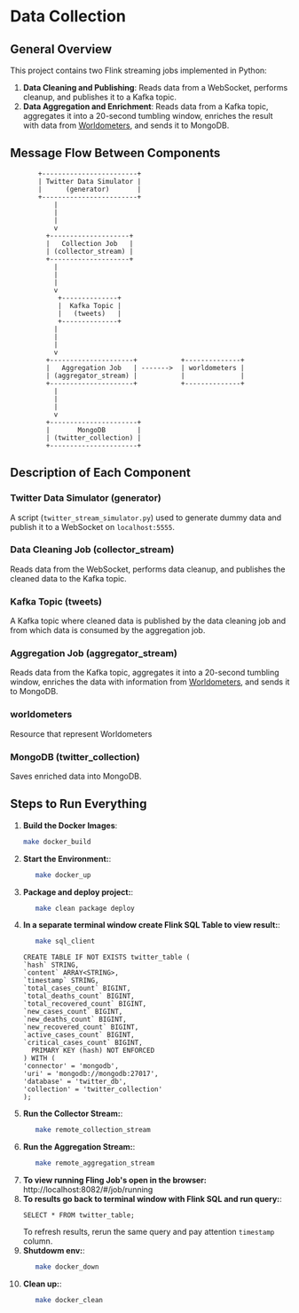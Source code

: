 # Data Collection

## General Overview

This project contains two Flink streaming jobs implemented in Python:

1. **Data Cleaning and Publishing**: Reads data from a WebSocket, performs cleanup, and publishes it to a Kafka topic.
2. **Data Aggregation and Enrichment**: Reads data from a Kafka topic, aggregates it into a 20-second tumbling window,
   enriches the result with data from [Worldometers](https://www.worldometers.info/coronavirus/), and sends it to
   MongoDB.

## Message Flow Between Components
```
       +------------------------+  
       | Twitter Data Simulator |  
       |      (generator)       |  
       +------------------------+  
		   | 
		   | 
		   | 
		   v 
         +--------------------+  
         |   Collection Job   |  
         | (collector_stream) |  
         +--------------------+  
		   | 
		   | 
		   | 
		   v 
            +--------------+
            |  Kafka Topic |
            |   (tweets)   |
            +--------------+
		   | 
		   | 
		   | 
		   v 
         +---------------------+           +--------------+
         |   Aggregation Job   | ------->  | worldometers |
         | (aggregator_stream) |           |              |
         +---------------------+           +--------------+  
		   | 
		   | 
		   | 
		   v 
         +----------------------+
         |       MongoDB        |
         | (twitter_collection) |
         +----------------------+
```
## Description of Each Component

### Twitter Data Simulator (generator)

A script (`twitter_stream_simulator.py`) used to generate dummy data and publish it to a WebSocket on `localhost:5555`.

### Data Cleaning Job (collector_stream)

Reads data from the WebSocket, performs data cleanup, and publishes the cleaned data to the Kafka topic.

### Kafka Topic (tweets)

A Kafka topic where cleaned data is published by the data cleaning job and from which data is consumed by the
aggregation job.

### Aggregation Job (aggregator_stream)

Reads data from the Kafka topic, aggregates it into a 20-second tumbling window, enriches the data with information
from [Worldometers](https://www.worldometers.info/coronavirus/), and sends it to MongoDB.

### worldometers

Resource that represent Worldometers

### MongoDB (twitter_collection)

Saves enriched data into MongoDB.

## Steps to Run Everything

1. **Build the Docker Images**:
   ```sh
   make docker_build
   ```
2. **Start the Environment:**:
   ```sh
      make docker_up
   ```
3. **Package and deploy project:**:
   ```sh
      make clean package deploy
   ```
4. **In a separate terminal window create Flink SQL Table to view result:**:
   ```sh
      make sql_client
   ```
   ```postgres-sql
   CREATE TABLE IF NOT EXISTS twitter_table (  
   `hash` STRING,
   `content` ARRAY<STRING>,
   `timestamp` STRING,
   `total_cases_count` BIGINT,
   `total_deaths_count` BIGINT,
   `total_recovered_count` BIGINT,
   `new_cases_count` BIGINT,
   `new_deaths_count` BIGINT,
   `new_recovered_count` BIGINT,
   `active_cases_count` BIGINT,
   `critical_cases_count` BIGINT,
     PRIMARY KEY (hash) NOT ENFORCED  
   ) WITH (  
   'connector' = 'mongodb',  
   'uri' = 'mongodb://mongodb:27017',  
   'database' = 'twitter_db',  
   'collection' = 'twitter_collection'
   );
   ```
5. **Run the Collector Stream:**:
   ```sh
      make remote_collection_stream
   ```
6. **Run the Aggregation Stream:**:
   ```sh
      make remote_aggregation_stream
   ```
7. **To view running Fling Job's open in the browser:** http://localhost:8082/#/job/running
8. **To results go back to terminal window with Flink SQL and run query:**:
   ```postgres-sql
   SELECT * FROM twitter_table;
   ```
   To refresh results, rerun the same query and pay attention `timestamp` column.
10. **Shutdowm env:**:
    ```sh
       make docker_down
    ```
11. **Clean up:**:
    ```sh
       make docker_clean
    ```
